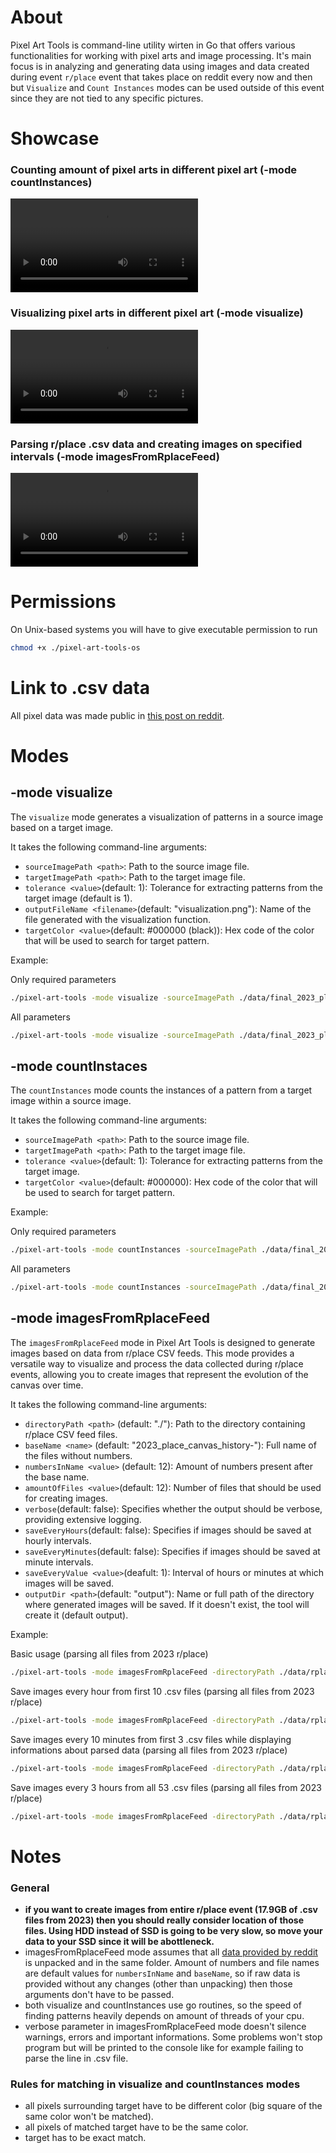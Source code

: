 # About
Pixel Art Tools is command-line utility wirten in Go that offers various functionalities for working with pixel arts and image processing. It's main focus is in analyzing and generating data using images and data created during event `r/place` event that takes place on reddit every now and then but `Visualize` and `Count Instances` modes can be used outside of this event since they are not tied to any specific pictures.

# Showcase
### Counting amount of pixel arts in different pixel art (-mode countInstances)
![countInstances showcase](assets/readme/countInstances.mp4)

### Visualizing pixel arts in different pixel art (-mode visualize)
![visualize showcase](assets/readme/visualize.mp4)

### Parsing r/place .csv data and creating images on specified intervals (-mode imagesFromRplaceFeed)
![imagesFromRplaceFeed showcase](assets/readme/imagesFromRplaceFeed.mp4)

# Permissions
On Unix-based systems you will have to give executable permission to run

``` bash
chmod +x ./pixel-art-tools-os
```

# Link to .csv data
All pixel data was made public in [this post on reddit](https://www.reddit.com/r/place/comments/15bjm5o/rplace_2023_data/).

# Modes

## -mode visualize
The `visualize` mode generates a visualization of patterns in a source image based on a target image.

It takes the following command-line arguments:

- `sourceImagePath <path>`: Path to the source image file.
- `targetImagePath <path>`: Path to the target image file.
- `tolerance <value>`(default: 1): Tolerance for extracting patterns from the target image (default is 1).
- `outputFileName <filename>`(default: "visualization.png"): Name of the file generated with the visualization function.
- `targetColor <value>`(default: #000000 (black)): Hex code of the color that will be used to search for target pattern.

Example:

Only required parameters
``` bash
./pixel-art-tools -mode visualize -sourceImagePath ./data/final_2023_place.png -targetImagePath ./data/crewmate.png 
```

All parameters
``` bash
./pixel-art-tools -mode visualize -sourceImagePath ./data/final_2023_place.png -targetImagePath ./data/crewmate.png -tolerance 2 -outputFileName result.png -targetColor #0000FF
```

## -mode countInstaces
The `countInstances` mode counts the instances of a pattern from a target image within a source image. 

It takes the following command-line arguments:

- `sourceImagePath <path>`: Path to the source image file.
- `targetImagePath <path>`: Path to the target image file.
- `tolerance <value>`(default: 1): Tolerance for extracting patterns from the target image.
- `targetColor <value>`(default: #000000): Hex code of the color that will be used to search for target pattern.
  
Example:

Only required parameters
``` bash
./pixel-art-tools -mode countInstances -sourceImagePath ./data/final_2023_place.png -targetImagePath ./data/crewmate.png 
```

All parameters
``` bash
./pixel-art-tools -mode countInstances -sourceImagePath ./data/final_2023_place.png -targetImagePath ./data/crewmate.png -tolerance 2 -targetColor #0000FF
```

## -mode imagesFromRplaceFeed
The `imagesFromRplaceFeed` mode in Pixel Art Tools is designed to generate images based on data from r/place CSV feeds. This mode provides a versatile way to visualize and process the data collected during r/place events, allowing you to create images that represent the evolution of the canvas over time.

It takes the following command-line arguments:

- `directoryPath <path>` (default: "./"): Path to the directory containing r/place CSV feed files.
- `baseName <name>` (default: "2023_place_canvas_history-"): Full name of the files without numbers.
- `numbersInName <value>` (default: 12): Amount of numbers present after the base name.
- `amountOfFiles <value>`(default: 12): Number of files that should be used for creating images.
- `verbose`(default: false): Specifies whether the output should be verbose, providing extensive logging.
- `saveEveryHours`(default: false): Specifies if images should be saved at hourly intervals.
- `saveEveryMinutes`(default: false): Specifies if images should be saved at minute intervals.
- `saveEveryValue <value>`(deafult: 1): Interval of hours or minutes at which images will be saved.
- `outputDir <path>`(default: "output"): Name or full path of the directory where generated images will be saved. If it doesn't exist, the tool will create it (default output).
  
Example:

Basic usage (parsing all files from 2023 r/place)
``` bash
./pixel-art-tools -mode imagesFromRplaceFeed -directoryPath ./data/rplace_data -saveEveryMinutes
```

Save images every hour from first 10 .csv files (parsing all files from 2023 r/place)
``` bash
./pixel-art-tools -mode imagesFromRplaceFeed -directoryPath ./data/rplace_data -baseName 2023_place_canvas_history- -numbersInPath 12 -amountOfFiles 10 -saveEveryValue 1 -saveEveryHours
```

Save images every 10 minutes from first 3 .csv files while displaying informations about parsed data (parsing all files from 2023 r/place)
``` bash
./pixel-art-tools -mode imagesFromRplaceFeed -directoryPath ./data/rplace_data -baseName 2023_place_canvas_history- -numbersInPath 12 -amountOfFiles 3 -saveEveryValue 10 -saveEveryMinutes -verbose
```

Save images every 3 hours from all 53 .csv files (parsing all files from 2023 r/place)
``` bash
./pixel-art-tools -mode imagesFromRplaceFeed -directoryPath ./data/rplace_data -baseName 2023_place_canvas_history- -numbersInPath 12 -amountOfFiles 53 -saveEveryValue 3 -saveEveryHours
```

# Notes

### General
- **if you want to create images from entire r/place event (17.9GB of .csv files from 2023) then you should really consider location of those files. Using HDD instead of SSD is going to be very slow, so move your data to your SSD since it will be abottleneck.**
- imagesFromRplaceFeed mode assumes that all [data provided by reddit](https://www.reddit.com/r/place/comments/15bjm5o/rplace_2023_data/) is unpacked and in the same folder. Amount of numbers and file names are default values for `numbersInName` and `baseName`, so if raw data is provided without any changes (other than unpacking) then those arguments don't have to be passed.
- both visualize and countInstances use go routines, so the speed of finding patterns heavily depends on amount of threads of your cpu.
- verbose parameter in imagesFromRplaceFeed mode doesn't silence warnings, errors and important informations. Some problems won't stop program but will be printed to the console like for example failing to parse the line in .csv file.

### Rules for matching in visualize and countInstances modes
- all pixels surrounding target have to be different color (big square of the same color won't be matched).
- all pixels of matched target have to be the same color.
- target has to be exact match.